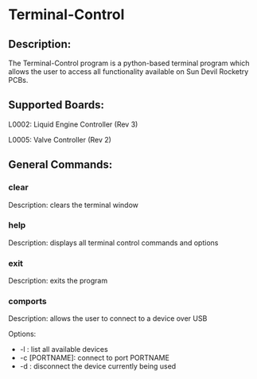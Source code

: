 <h1> Terminal-Control</h1>

<h2>Description:</h2> 

<p>The Terminal-Control program is a python-based terminal program which allows
the user to access all functionality available on Sun Devil Rocketry PCBs.</p>

<h2>Supported Boards:</h2>
<p>
L0002: Liquid Engine Controller (Rev 3)

L0005: Valve Controller (Rev 2)
</p>

<h2>General Commands:</h2>

<h3>clear</h3>
<p>Description: clears the terminal window</p>

<h3>help</h3>
<p>Description: displays all terminal control commands and options</p>

<h3>exit</h3>
<p>Description: exits the program</p>

<h3>comports</h3>
<p>Description: allows the user to connect to a device over USB</p>
<p>Options: 
<ul>
    <li> -l : list all available devices</li>
    <li> -c [PORTNAME]: connect to port PORTNAME </li> 
    <li> -d : disconnect the device currently being used </li>
</ul>
</p>
